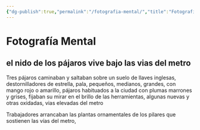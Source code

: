 ```yaml
---
{"dg-publish":true,"permalink":"/fotografia-mental/","title":"Fotografía Mental","tags":["Pensamiento"],"noteIcon":"","created":"2023-07-23T12:39:38.710-05:00","updated":"2023-07-23T12:39:40.350-05:00"}
---
```



# Fotografía Mental
## el nido de los pájaros vive bajo las vias del metro
Tres pájaros caminaban y saltaban sobre un suelo de llaves inglesas, destornilladores de estrella, pala, pequeños, medianos, grandes, con mango rojo o amarillo, pájaros habituados a la ciudad con plumas marrones y grises, fijaban su mirar en el brillo de las herramientas, algunas nuevas y otras oxidadas, vias elevadas del metro 

Trabajadores arrancaban las plantas ornamentales de los pilares que sostienen las vías del metro,